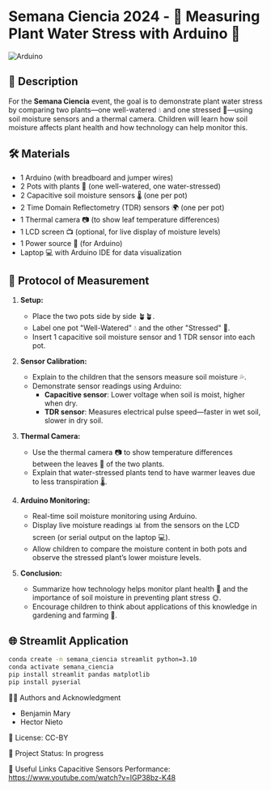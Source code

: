 # Semana Ciencia 2024 - 🌿 Measuring Plant Water Stress with Arduino 🌱

![Arduino](https://img.shields.io/badge/-Arduino-00979D?style=for-the-badge&logo=Arduino&logoColor=white)

## 🌟 Description
For the **Semana Ciencia** event, the goal is to demonstrate plant water stress by comparing two plants—one well-watered 💧 and one stressed 🌵—using soil moisture sensors and a thermal camera. Children will learn how soil moisture affects plant health and how technology can help monitor this. 

## 🛠 Materials

- 1 Arduino (with breadboard and jumper wires)
- 2 Pots with plants 🌱 (one well-watered, one water-stressed)
- 2 Capacitive soil moisture sensors 🌡 (one per pot)
- 2 Time Domain Reflectometry (TDR) sensors 🌍 (one per pot)
- 1 Thermal camera 📷 (to show leaf temperature differences)
- 1 LCD screen 📺 (optional, for live display of moisture levels)
- 1 Power source 🔋 (for Arduino)
- Laptop 💻 with Arduino IDE for data visualization

## 📏 Protocol of Measurement

1. **Setup:**
   - Place the two pots side by side 🪴🪴.
   - Label one pot "Well-Watered" 💧 and the other "Stressed" 🌵.
   - Insert 1 capacitive soil moisture sensor and 1 TDR sensor into each pot.

2. **Sensor Calibration:**
   - Explain to the children that the sensors measure soil moisture 💦.
   - Demonstrate sensor readings using Arduino:
     - **Capacitive sensor**: Lower voltage when soil is moist, higher when dry.
     - **TDR sensor**: Measures electrical pulse speed—faster in wet soil, slower in dry soil.

3. **Thermal Camera:**
   - Use the thermal camera 📷 to show temperature differences between the leaves 🍃 of the two plants.
   - Explain that water-stressed plants tend to have warmer leaves due to less transpiration 🌡️.

4. **Arduino Monitoring:**
   - Real-time soil moisture monitoring using Arduino.
   - Display live moisture readings 📊 from the sensors on the LCD screen (or serial output on the laptop 💻).
   - Allow children to compare the moisture content in both pots and observe the stressed plant’s lower moisture levels.

5. **Conclusion:**
   - Summarize how technology helps monitor plant health 🌿 and the importance of soil moisture in preventing plant stress 🌞.
   - Encourage children to think about applications of this knowledge in gardening and farming 🚜.

## 🌐 Streamlit Application

```bash
conda create -n semana_ciencia streamlit python=3.10
conda activate semana_ciencia
pip install streamlit pandas matplotlib
pip install pyserial
```

👩‍🏫 Authors and Acknowledgment
- Benjamin Mary
- Hector Nieto

📜 License: CC-BY

🚧 Project Status: In progress

🔗 Useful Links
Capacitive Sensors Performance: https://www.youtube.com/watch?v=IGP38bz-K48


